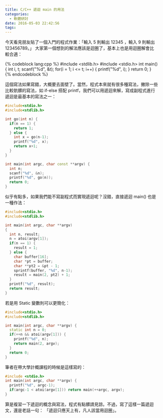 ```yaml
---
title: C/C++ 遞迴 main 的用法
categories:
  - 軟體研討
date: 2016-05-03 22:42:56
tags:
---
```


今天看見朋友貼了一個入門的程式作業：「輸入 5 則輸出 12345 ，輸入 9 則輸出 123456789。」 大家第一個想到的解法應該是迴圈了，基本上也是用迴圈解會比較合適：

{% codeblock lang:cpp %}
#include <stdlib.h> 
#include <stdio.h> 
int main() {
  int i, t; 
  scanf("%d", &t); 
  for(i = 1; i <= t; i++) { 
    printf("%d", i); 
  } 
  return 0; 
}
{% endcodeblock %}

這個寫法如果寫錯，大概要去面壁了。當然，程式本來就有很多種寫法，撇除一些比較骯髒的寫法，如 if-else 搭配 printf，我們可以用遞迴來解，寫成副程式進行遞迴是最基本的寫法之一：

```cpp
#include<stdio.h>
#include<stdlib.h>

int go(int n) {
  if(n == 1) {
    return 1;
  } else {
    int x = go(n-1);
    printf("%d", x);
    return x+1;
  }
}

int main(int argc, char const **argv) {
  int n;
  scanf("%d", &n);
  printf("%d", go(n));
  return 0;
}
```


似乎有點多，如果我們能不寫副程式而實現遞迴呢？沒錯，直接遞迴 main() 也是一種作法：

```cpp
#include<stdio.h>
#include<stdlib.h>

int main(int argc, char **argv)
{
  int n, result;
  n = atoi(argv[1]);
  if(n == 1) {
    result = 1;
  } else {
    char buffer[16];
    char *pt = buffer;
    char **pt2 = &pt - 1;
    sprintf(buffer, "%d", n-1);
    result = main(2, pt2) + 1;
  }
  printf("%d", result);
  return result;
}
```

若是用 Static 變數則可以更簡化：

```cpp
#include<stdio.h>
#include<stdlib.h>

int main(int argc, char **argv) {
  static int n = 0;
  if(++n && atoi(argv[1])) {
    printf("%d", n);
    return main(2, argv);
  }
  return 0;
}
```

筆者在帶大學計概課程的時候是這樣寫的：

```cpp
#include <stdio.h>
int main(int argc, char **argv) {
  printf("%d", argc-1);
  if(argc-1 < atoi(argv[1])) return main(++argc, argv);
}
```


算是複習一下遞迴的概念與寫法，程式有點髒請見諒。不過，寫了這樣一篇遞迴文，還是老話一句： 「遞迴只應天上有，凡人該當用迴圈」。